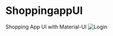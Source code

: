 # ShoppingappUI
Shopping App UI with Material-UI
![Login](https://user-images.githubusercontent.com/87471439/215516250-31583785-85f9-412d-84d7-23bb9da829a0.PNG)
